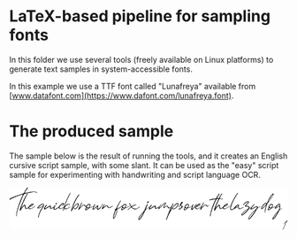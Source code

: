# LaTeX-based pipeline for sampling fonts

In this folder we use several tools (freely available on Linux platforms)
to generate text samples in system-accessible fonts.

In this example we use a TTF font called "Lunafreya" available from
[www.datafont.com](https://www.dafont.com/lunafreya.font).


# The produced sample

The sample below is the result of running the tools, and it creates an English cursive
script sample, with some slant. It can be used as the "easy" script sample for experimenting
with handwriting and script language OCR.

![panagram in Lunafreya font](./images/texput.tiff)